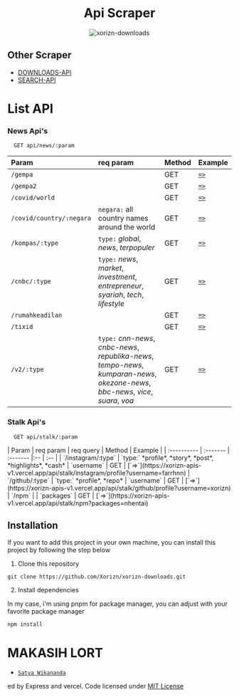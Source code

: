<div align="center">

<h1>Api Scraper</h1>

![xorizn-downloads](https://socialify.git.ci/xorizn/xorizn-apis/image?description=1&forks=1&issues=1&logo=https%3A%2F%2Fi.pinimg.com%2Foriginals%2F26%2F91%2Ff2%2F2691f2fa1a0f078f5f274edf7fea6763.png&owner=1&pulls=1&stargazers=1&theme=Light)

</div>

## Other Scraper

- [DOWNLOADS-API](https://github.com/Xorizn/xorizn-downloads)
- [SEARCH-API](https://github.com/Xorizn/xorizn-apis#stalk)

# List API

### News Api's
```http
  GET api/news/:param
```

| Param                   | req param  | Method | Example     |
| :----------             | :-------   | :--    | :--         |
| `/gempa`                |            | GET    | [`=>`](https://xorizn-apis-v1.vercel.app/api/news/gempa)    |
| `/gempa2`               |            | GET    | [`=>`](https://xorizn-apis-v1.vercel.app/api/news/gempa2)    |
| `/covid/world`          |            | GET    | [`=>`](https://xorizn-apis-v1.vercel.app/api/news/covid/world)    |
| `/covid/country/:negara`| `negara:` all country names around the world| GET    | [`=>`](https://xorizn-apis-v1.vercel.app/api/news/covid/country/indonesia)    |
| `/kompas/:type`         | `type:` *global*, *news*, *terpopuler* | GET    | [`=>`](https://xorizn-apis-v1.vercel.app/api/news/kompas/news)    |
| `/cnbc/:type`           | `type:` *news*, *market*, *investment*, *entrepreneur*, *syariah*, *tech*, *lifestyle* | GET    | [`=>`](https://xorizn-apis-v1.vercel.app/api/news/cnbc/news)    |
| `/rumahkeadilan`        |            | GET    | [`=>`](https://xorizn-apis-v1.vercel.app/api/news/rumahkeadilan)    |
| `/tixid`                |            | GET    | [`=>`](https://xorizn-apis-v1.vercel.app/api/news/tixid)    |
| `/v2/:type`             | `type:` *cnn-news*, *cnbc-news*, *republika-news*, *tempo-news*, *kumparan-news*, *okezone-news*, *bbc-news*, *vice*, *suara*, *voa* | GET    | [`=>`](https://xorizn-apis-v1.vercel.app/api/news/v2/cnn-news)    |

### Stalk Api's
```http
  GET api/stalk/:param
```
<div id="stalk"></div>
| Param                   | req param  | req query  | Method  | Example     |
| :----------             | :-------   | :-------   |:--      | :--         |
| `/instagram/:type`  | `type:` *profile*, *story*, *post*, *highlights*, *cash* | `username` | GET | [`=>`](https://xorizn-apis-v1.vercel.app/api/stalk/instagram/profile?username=farrhnn)
| `/github/:type`  | `type:` *profile*, *repo* | `username` | GET | [`=>`](https://xorizn-apis-v1.vercel.app/api/stalk/github/profile?username=xorizn)
| `/npm`  |  | `packages` | GET | [`=>`](https://xorizn-apis-v1.vercel.app/api/stalk/npm?packages=nhentai)

## Installation

If you want to add this project in your own machine, you can install this project by following the step below

1. Clone this repository

```
git clone https://github.com/Xorizn/xorizn-downloads.git
```

2. Install dependencies

In my case, i'm using pnpm for package manager, you can adjust with your favorite package manager

```
npm install
```

# MAKASIH LORT
* [`Satya Wikananda`](https://github.com/satyawikananda)

ed by Express and vercel. Code licensed under [MIT License](https://raw.githubusercontent.com/Xorizn/xorizn-downloads/master/LICENSE)
